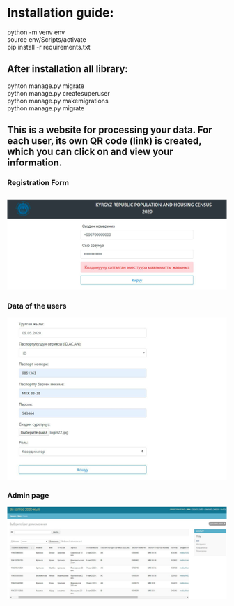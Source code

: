 # Installation guide:  
  python -m venv env  
  source env/Scripts/activate  
  pip install -r requirements.txt  
## After installation all library:  
  pyhton manage.py migrate  
  python manage.py createsuperuser  
  python manage.py makemigrations  
  python manage.py migrate  
## This is a website for processing your data. For each user, its own QR code (link) is created, which you can click on and view your information.  
### Registration Form  
## ![Registration](https://github.com/bekss/user.com/blob/master/login.jpg)  

### Data of the users  
![](https://github.com/bekss/user.com/blob/master/log2.jpg)  
### Admin page  
![](https://github.com/bekss/user.com/blob/master/admn.jpg)  



